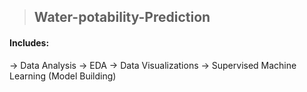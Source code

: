 > ## Water-potability-Prediction

#### Includes:
  → Data Analysis
  → EDA
  → Data Visualizations
  → Supervised Machine Learning (Model Building)
